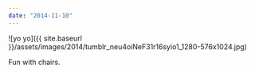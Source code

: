 ```yaml
---
date: "2014-11-10"
---
```


![yo yo]({{ site.baseurl }}/assets/images/2014/tumblr_neu4oiNeF31r16syio1_1280-576x1024.jpg)

Fun with chairs.
